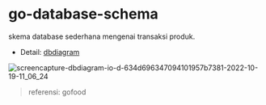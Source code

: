 # go-database-schema
skema database sederhana mengenai transaksi produk. 

- Detail: [dbdiagram](https://dbdiagram.io/d/634d696347094101957b7381)

![screencapture-dbdiagram-io-d-634d696347094101957b7381-2022-10-19-11_06_24](https://user-images.githubusercontent.com/37493831/196595432-1aa8b38a-7948-48a5-8877-1553f7f94406.png)

> referensi: gofood
